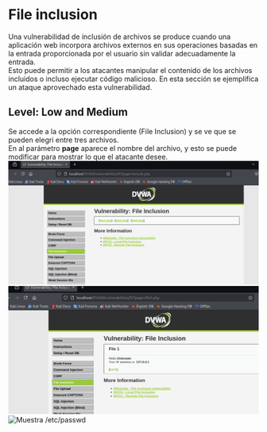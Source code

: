 # File inclusion
Una vulnerabilidad de inclusión de archivos se produce cuando una aplicación web incorpora archivos externos en sus operaciones basadas en la entrada proporcionada por el usuario sin validar adecuadamente la entrada. \
Esto puede permitir a los atacantes manipular el contenido de los archivos incluidos o incluso ejecutar código malicioso.
En esta sección se ejemplifica un ataque aprovechado esta vulnerabilidad.
## Level: Low and Medium
Se accede a la opción correspondiente (File Inclusion) y se ve que se pueden elegri entre tres archivos. \
En al parámetro **page** aparece el nombre del archivo, y esto se puede modificar para mostrar lo que el atacante desee.
![Acceso file include](https://github.com/PPS11148274/apache_hardening/blob/main/DVWA/file_inclusion/asset/Inicio%20file%20include.png)
![Carga file1](https://github.com/PPS11148274/apache_hardening/blob/main/DVWA/file_inclusion/asset/file1.png)
![Muestra /etc/passwd]()
